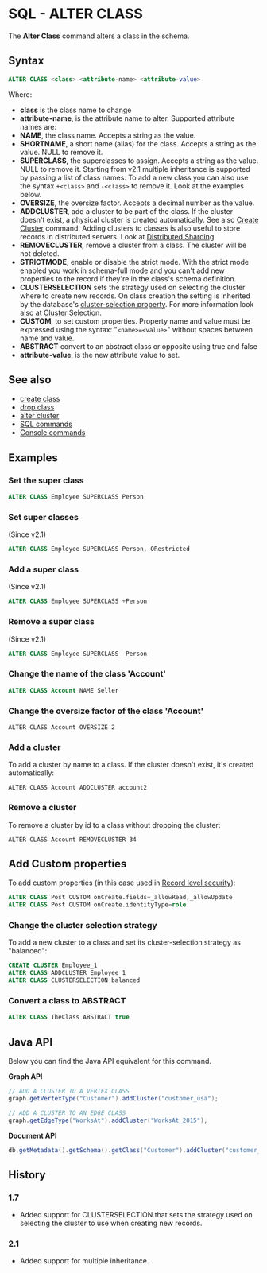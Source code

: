 # SQL - ALTER CLASS

The **Alter Class** command alters a class in the schema.

## Syntax

```sql
ALTER CLASS <class> <attribute-name> <attribute-value>
```

Where:
- **class** is the class name to change
- **attribute-name**, is the attribute name to alter. Supported attribute names are:
 - **NAME**, the class name. Accepts a string as the value.
 - **SHORTNAME**, a short name (alias) for the class. Accepts a string as the value. NULL to remove it.
 - **SUPERCLASS**, the superclasses to assign. Accepts a string as the value. NULL to remove it. Starting from v2.1 multiple inheritance is supported by passing a list of class names. To add a new class you can also use the syntax `+<class>` and `-<class>` to remove it. Look at the examples below.
 - **OVERSIZE**, the oversize factor. Accepts a decimal number as the value.
 - **ADDCLUSTER**, add a cluster to be part of the class. If the cluster doesn't exist, a physical cluster is created automatically. See also [Create Cluster](SQL-Create-Cluster.md) command. Adding clusters to classes is also useful to store records in distributed servers. Look at [Distributed Sharding](Distributed-Sharding.md)
 - **REMOVECLUSTER**, remove a cluster from a class. The cluster will be not deleted.
 - **STRICTMODE**, enable or disable the strict mode. With the strict mode enabled you work in schema-full mode and you can't add new properties to the record if they're in the class's schema definition.
 - **CLUSTERSELECTION** sets the strategy used on selecting the cluster where to create new records. On class creation the setting is inherited by the database's [cluster-selection property](SQL-Alter-Database.md). For more information look also at [Cluster Selection](Cluster-Selection.md).
 - **CUSTOM**, to set custom properties. Property name and value must be expressed using the syntax: "<code>&lt;name&gt;=&lt;value&gt;</code>" without spaces between name and value.
 -  **ABSTRACT** convert to an abstract class or opposite using true and false
- **attribute-value**, is the new attribute value to set.

## See also
- [create class](SQL-Create-Class.md)
- [drop class](SQL-Drop-Class.md)
- [alter cluster](SQL-Alter-Cluster.md)
- [SQL commands](SQL.md)
- [Console commands](Console-Commands.md)

## Examples

### Set the super class

```sql
ALTER CLASS Employee SUPERCLASS Person
```

### Set super classes
(Since v2.1)

```sql
ALTER CLASS Employee SUPERCLASS Person, ORestricted
```

### Add a super class
(Since v2.1)

```sql
ALTER CLASS Employee SUPERCLASS +Person
```

### Remove a super class
(Since v2.1)

```sql
ALTER CLASS Employee SUPERCLASS -Person
```

### Change the name of the class 'Account'

```sql
ALTER CLASS Account NAME Seller
```

### Change the oversize factor of the class 'Account'

```
ALTER CLASS Account OVERSIZE 2
```

### Add a cluster

To add a cluster by name to a class. If the cluster doesn't exist, it's created automatically:
```
ALTER CLASS Account ADDCLUSTER account2
```

### Remove a cluster

To remove a cluster by id to a class without dropping the cluster:
```
ALTER CLASS Account REMOVECLUSTER 34
```

## Add Custom properties

To add custom properties (in this case used in [Record level security](Security.md#record_level_security)):
```sql
ALTER CLASS Post CUSTOM onCreate.fields=_allowRead,_allowUpdate
ALTER CLASS Post CUSTOM onCreate.identityType=role
```

### Change the cluster selection strategy

To add a new cluster to a class and set its cluster-selection strategy as "balanced":

```sql
CREATE CLUSTER Employee_1
ALTER CLASS ADDCLUSTER Employee_1
ALTER CLASS CLUSTERSELECTION balanced
```

### Convert a class to ABSTRACT

```sql
ALTER CLASS TheClass ABSTRACT true
```


## Java API

Below you can find the Java API equivalent for this command.

**Graph API**

```java
// ADD A CLUSTER TO A VERTEX CLASS
graph.getVertexType("Customer").addCluster("customer_usa");

// ADD A CLUSTER TO AN EDGE CLASS
graph.getEdgeType("WorksAt").addCluster("WorksAt_2015");
```

**Document API**
```java
db.getMetadata().getSchema().getClass("Customer").addCluster("customer_usa");
```



## History
### 1.7

- Added support for CLUSTERSELECTION that sets the strategy used on selecting the cluster to use when creating new records.
 
### 2.1

- Added support for multiple inheritance.
